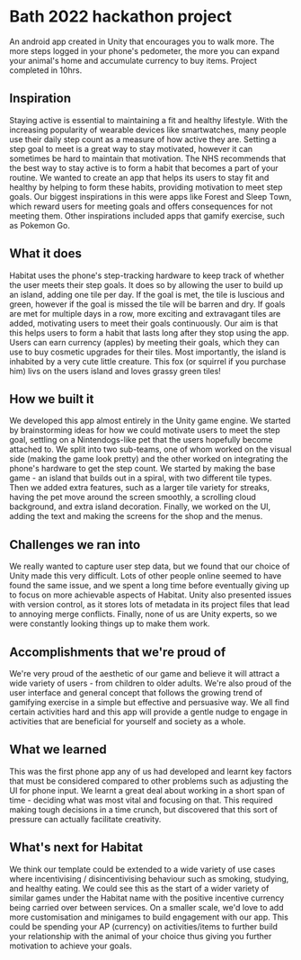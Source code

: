 # Bath 2022 hackathon project
An android app created in Unity that encourages you to walk more. The more steps logged in your phone's pedometer, the more you can expand your animal's home and accumulate currency to buy items. Project completed in 10hrs.

## Inspiration
Staying active is essential to maintaining a fit and healthy lifestyle. With the increasing popularity of wearable devices like smartwatches, many people use their daily step count as a measure of how active they are. Setting a step goal to meet is a great way to stay motivated, however it can sometimes be hard to maintain that motivation. The NHS recommends that the best way to stay active is to form a habit that becomes a part of your routine. We wanted to create an app that helps its users to stay fit and healthy by helping to form these habits, providing motivation to meet step goals. Our biggest inspirations in this were apps like Forest and Sleep Town, which reward users for meeting goals and offers consequences for not meeting them. Other inspirations included apps that gamify exercise, such as Pokemon Go.

## What it does
Habitat uses the phone's step-tracking hardware to keep track of whether the user meets their step goals. It does so by allowing the user to build up an island, adding one tile per day. If the goal is met, the tile is luscious and green, however if the goal is missed the tile will be barren and dry. If goals are met for multiple days in a row, more exciting and extravagant tiles are added, motivating users to meet their goals continuously. Our aim is that this helps users to form a habit that lasts long after they stop using the app. Users can earn currency (apples) by meeting their goals, which they can use to buy cosmetic upgrades for their tiles. Most importantly, the island is inhabited by a very cute little creature. This fox (or squirrel if you purchase him) livs on the users island and loves grassy green tiles!

## How we built it
We developed this app almost entirely in the Unity game engine. We started by brainstorming ideas for how we could motivate users to meet the step goal, settling on a Nintendogs-like pet that the users hopefully become attached to. We split into two sub-teams, one of whom worked on the visual side (making the game look pretty) and the other worked on integrating the phone's hardware to get the step count. We started by making the base game - an island that builds out in a spiral, with two different tile types. Then we added extra features, such as a larger tile variety for streaks, having the pet move around the screen smoothly, a scrolling cloud background, and extra island decoration. Finally, we worked on the UI, adding the text and making the screens for the shop and the menus.

## Challenges we ran into
We really wanted to capture user step data, but we found that our choice of Unity made this very difficult. Lots of other people online seemed to have found the same issue, and we spent a long time before eventually giving up to focus on more achievable aspects of Habitat. Unity also presented issues with version control, as it stores lots of metadata in its project files that lead to annoying merge conflicts. Finally, none of us are Unity experts, so we were constantly looking things up to make them work.

## Accomplishments that we're proud of
We're very proud of the aesthetic of our game and believe it will attract a wide variety of users - from children to older adults. We're also proud of the user interface and general concept that follows the growing trend of gamifying exercise in a simple but effective and persuasive way. We all find certain activities hard and this app will provide a gentle nudge to engage in activities that are beneficial for yourself and society as a whole. 

## What we learned
This was the first phone app any of us had developed and learnt key factors that must be considered compared to other problems such as adjusting the UI for phone input. We learnt a great deal about working in a short span of time - deciding what was most vital and focusing on that. This required making tough decisions in a time crunch, but discovered that this sort of pressure can actually facilitate creativity.

## What's next for Habitat
We think our template could be extended to a wide variety of use cases where incentivising / disincentivising behaviour such as smoking, studying, and healthy eating. We could see this as the start of a wider variety of similar games under the Habitat name with the positive incentive currency being carried over between services. On a smaller scale, we'd love to add more customisation and minigames to build engagement with our app. This could be spending your AP (currency) on activities/items to further build your relationship with the animal of your choice thus giving you further motivation to achieve your goals.
